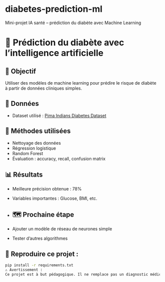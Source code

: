 # diabetes-prediction-ml
Mini-projet IA santé – prédiction du diabète avec Machine Learning
# 🧠 Prédiction du diabète avec l’intelligence artificielle

## 🎯 Objectif
Utiliser des modèles de machine learning pour prédire le risque de diabète à partir de données cliniques simples.

## 📁 Données
- Dataset utilisé : [Pima Indians Diabetes Dataset](https://www.kaggle.com/datasets/uciml/pima-indians-diabetes-database)

## 🔧 Méthodes utilisées
- Nettoyage des données
- Régression logistique
- Random Forest
- Évaluation : accuracy, recall, confusion matrix

## 📊 Résultats
- Meilleure précision obtenue : 78%
- Variables importantes : Glucose, BMI, etc.
  
- ## 🗺️ Prochaine étape
- Ajouter un modèle de réseau de neurones simple
- Tester d’autres algorithmes

## 🧪 Reproduire ce projet :
```bash
pip install -r requirements.txt
⚠️ Avertissement :
Ce projet est à but pédagogique. Il ne remplace pas un diagnostic médical.
